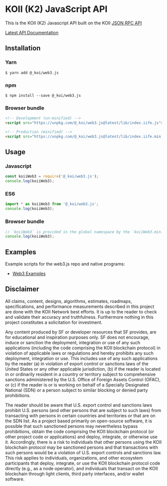 
# KOII (K2) JavaScript API

This is the KOII (K2) Javascript API built on the KOII [JSON RPC API](https://docs.solana.com/apps/jsonrpc-api)

[Latest API Documentation](https://solana-labs.github.io/solana-web3.js/)

## Installation

### Yarn

```
$ yarn add @_koi/web3.js
```

### npm

```
$ npm install --save @_koi/web3.js
```

### Browser bundle

```html
<!-- Development (un-minified) -->
<script src="https://unpkg.com/@_koi/web3.js@latest/lib/index.iife.js"></script>

<!-- Production (minified) -->
<script src="https://unpkg.com/@_koi/web3.js@latest/lib/index.iife.min.js"></script>
```

## Usage

### Javascript

```js
const koiiWeb3 = require('@_koi/web3.js');
console.log(koiiWeb3);
```

### ES6

```js
import * as koiiWeb3 from '@_koi/web3.js';
console.log(koiiWeb3);
```

### Browser bundle

```js
// `koiiWeb3` is provided in the global namespace by the `koiiWeb3.min.js` script bundle.
console.log(koiiWeb3);
```

## Examples

Example scripts for the web3.js repo and native programs:

- [Web3 Examples](https://github.com/koii-network/k2-web3.js/tree/master/examples)


## Disclaimer

All claims, content, designs, algorithms, estimates, roadmaps,
specifications, and performance measurements described in this project
are done with the KOII Network best efforts. It is up to
the reader to check and validate their accuracy and truthfulness.
Furthermore nothing in this project constitutes a solicitation for
investment.

Any content produced by SF or developer resources that SF provides, are
for educational and inspiration purposes only. SF does not encourage,
induce or sanction the deployment, integration or use of any such
applications (including the code comprising the KOII blockchain
protocol) in violation of applicable laws or regulations and hereby
prohibits any such deployment, integration or use. This includes use of
any such applications by the reader (a) in violation of export control
or sanctions laws of the United States or any other applicable
jurisdiction, (b) if the reader is located in or ordinarily resident in
a country or territory subject to comprehensive sanctions administered
by the U.S. Office of Foreign Assets Control (OFAC), or (c) if the
reader is or is working on behalf of a Specially Designated National
(SDN) or a person subject to similar blocking or denied party
prohibitions.

The reader should be aware that U.S. export control and sanctions laws
prohibit U.S. persons (and other persons that are subject to such laws)
from transacting with persons in certain countries and territories or
that are on the SDN list. As a project based primarily on open-source
software, it is possible that such sanctioned persons may nevertheless
bypass prohibitions, obtain the code comprising the KOII blockchain
protocol (or other project code or applications) and deploy, integrate,
or otherwise use it. Accordingly, there is a risk to individuals that
other persons using the KOII blockchain protocol may be sanctioned
persons and that transactions with such persons would be a violation of
U.S. export controls and sanctions law. This risk applies to
individuals, organizations, and other ecosystem participants that
deploy, integrate, or use the KOII blockchain protocol code directly
(e.g., as a node operator), and individuals that transact on the KOII
blockchain through light clients, third party interfaces, and/or wallet
software.
